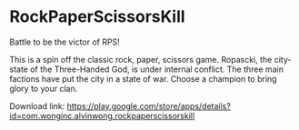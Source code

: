 # RockPaperScissorsKill
Battle to be the victor of RPS!

This is a spin off the classic rock, paper, scissors game. Ropascki, the city-state of the Three-Handed God, is under internal conflict. The three main factions have put the city in a state of war. Choose a champion to bring glory to your clan.

Download link: https://play.google.com/store/apps/details?id=com.wonginc.alvinwong.rockpaperscissorskill
